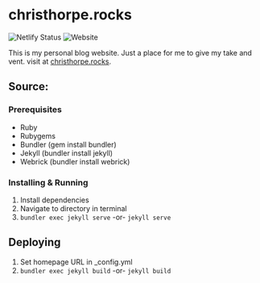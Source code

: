 # christhorpe.rocks

![Netlify Status](https://img.shields.io/netlify/1e6ef09b-d3d1-4fa4-bdb1-0039d0bbfe09?style=flat-square) ![Website](https://img.shields.io/website?down_color=red&down_message=Offline&style=flat-square&up_color=blue&up_message=Online&url=https%3A%2F%2Fchristhorpe.rocks%2F)

This is my personal blog website. Just a place for me to give my take and vent. visit at [christhorpe.rocks](https://christhorpe.rocks/).

## Source:

### Prerequisites

 - Ruby
 - Rubygems
 - Bundler (gem install bundler)
 - Jekyll (bundler install jekyll)
 - Webrick (bundler install webrick)

### Installing & Running

1. Install dependencies
2. Navigate to directory in terminal
3. `bundler exec jekyll serve` -or- `jekyll serve`

## Deploying

1. Set homepage URL in _config.yml
2. `bundler exec jekyll build` -or- `jekyll build`
